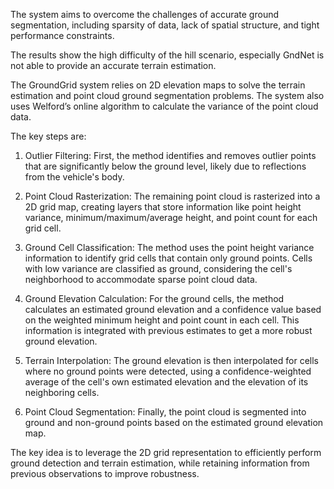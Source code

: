 The system aims to overcome the challenges of accurate ground segmentation, including sparsity of data, lack of spatial structure, and tight performance constraints.

The results show the high difficulty of the hill scenario, especially GndNet is not able to provide an accurate terrain estimation.

The GroundGrid system relies on 2D elevation maps to solve the terrain estimation and point cloud ground segmentation problems. The system also uses Welford’s online algorithm to calculate the variance of the point cloud data.

The key steps are:
1. Outlier Filtering: First, the method identifies and removes outlier points that are significantly below the ground level, likely due to reflections from the vehicle's body.
   
2. Point Cloud Rasterization: The remaining point cloud is rasterized into a 2D grid map, creating layers that store information like point height variance, minimum/maximum/average height, and point count for each grid cell.
   
3. Ground Cell Classification: The method uses the point height variance information to identify grid cells that contain only ground points. Cells with low variance are classified as ground, considering the cell's neighborhood to accommodate sparse point cloud data.

4. Ground Elevation Calculation: For the ground cells, the method calculates an estimated ground elevation and a confidence value based on the weighted minimum height and point count in each cell. This information is integrated with previous estimates to get a more robust ground elevation.

5. Terrain Interpolation: The ground elevation is then interpolated for cells where no ground points were detected, using a confidence-weighted average of the cell's own estimated elevation and the elevation of its neighboring cells.

6. Point Cloud Segmentation: Finally, the point cloud is segmented into ground and non-ground points based on the estimated ground elevation map.

The key idea is to leverage the 2D grid representation to efficiently perform ground detection and terrain estimation, while retaining information from previous observations to improve robustness.
